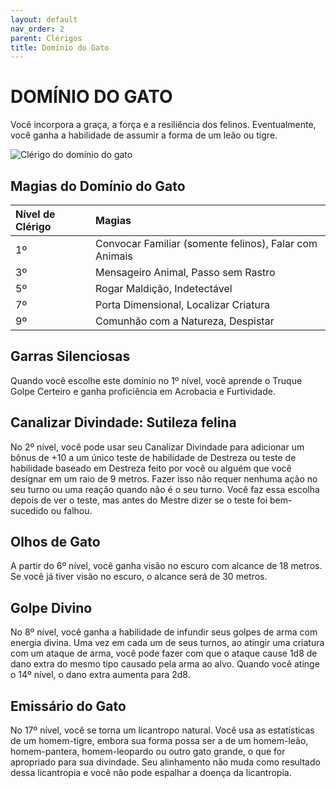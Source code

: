 ```yaml
---
layout: default
nav_order: 2
parent: Clérigos
title: Domínio do Gato
---
```


# DOMÍNIO DO GATO

Você incorpora a graça, a força e a resiliência dos felinos. Eventualmente, você ganha a habilidade de assumir a forma de um leão ou tigre.

![Clérigo do domínio do gato](https://user-images.githubusercontent.com/5342579/210119638-3a9432b3-a4b0-41e4-801e-0e375b210283.png)

## Magias do Domínio do Gato

| Nível de Clérigo | Magias |
|:-----------------|:-------|
| 1º | Convocar Familiar (somente felinos), Falar com Animais |
| 3º | Mensageiro Animal, Passo sem Rastro |
| 5º | Rogar Maldição, Indetectável |
| 7º | Porta Dimensional, Localizar Criatura |
| 9º | Comunhão com a Natureza, Despistar |

## Garras Silenciosas

Quando você escolhe este domínio no 1º nível, você aprende o Truque Golpe Certeiro e ganha proficiência em Acrobacia e Furtividade.

## Canalizar Divindade: Sutileza felina

No 2º nível, você pode usar seu Canalizar Divindade para adicionar um bônus de +10 a um único teste de habilidade de Destreza ou teste de habilidade baseado em Destreza feito por você ou alguém que você designar em um raio de 9 metros. Fazer isso não requer nenhuma ação no seu turno ou uma reação quando não é o seu turno. Você faz essa escolha depois de ver o teste, mas antes do Mestre dizer se o teste foi bem-sucedido ou falhou.

## Olhos de Gato

A partir do 6º nível, você ganha visão no escuro com alcance de 18 metros. Se você já tiver visão no escuro, o alcance será de 30 metros.

## Golpe Divino

No 8º nível, você ganha a habilidade de infundir seus golpes de arma com energia divina. Uma vez em cada um de seus turnos, ao atingir uma criatura com um ataque de arma, você pode fazer com que o ataque cause 1d8 de dano extra do mesmo tipo causado pela arma ao alvo. Quando você atinge o 14º nível, o dano extra aumenta para 2d8.

## Emissário do Gato

No 17º nível, você se torna um licantropo natural. Você usa as estatísticas de um homem-tigre, embora sua forma possa ser a de um homem-leão, homem-pantera, homem-leopardo ou outro gato grande, o que for apropriado para sua divindade. Seu alinhamento não muda como resultado dessa licantropia e você não pode espalhar a doença da licantropia.
